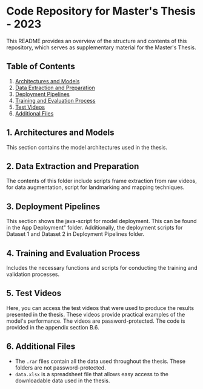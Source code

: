 # Code Repository for Master's Thesis - 2023

This README provides an overview of the structure and contents of this repository, which serves as supplementary material for the Master's Thesis.

## Table of Contents

1. [Architectures and Models](https://github.com/abb94/code_appendices/tree/main/Architectures%20of%20models)
2. [Data Extraction and Preparation](#data-extraction-and-preparation)
3. [Deployment Pipelines](#deployment-pipelines)
4. [Training and Evaluation Process](#training-and-evaluation-process)
5. [Test Videos](#test-videos)
6. [Additional Files](#additional-files)

## 1. Architectures and Models
This section contains the model architectures used in the thesis. 

## 2. Data Extraction and Preparation
The contents of this folder include scripts frame extraction from raw videos, for data augmentation, script for landmarking and mapping techniques. 


## 3. Deployment Pipelines
This section shows the java-script for model deployment. This can be found in the App Deployment" folder. 
Additionally, the deployment scripts for Dataset 1 and Dataset 2 in Deployment Pipelines folder. 

## 4. Training and Evaluation Process
Includes the necessary functions and scripts for conducting the training and validation processes.

## 5. Test Videos
Here, you can access the test videos that were used to produce the results presented in the thesis. These videos provide practical examples of the model's performance. The videos are password-protected. The code is provided in the appendix section B.6. 

## 6. Additional Files
- The `.rar` files contain all the data used throughout the thesis. These folders are not password-protected. 
- `data.xlsx` is a spreadsheet file that allows easy access to the downloadable data used in the thesis.
